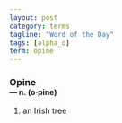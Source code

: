 ```yaml
---
layout: post
category: terms
tagline: "Word of the Day"
tags: [alpha_o]
term: opine
---
```


<h3>Opine<br/> <small>&mdash; n. (o<span>&middot;</span>pine)</small></h3>
<p><ol>
<li>an Irish tree</li>
</ol></p>
